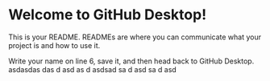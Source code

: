 # Welcome to GitHub Desktop!

This is your README. READMEs are where you can communicate what your project is and how to use it.

Write your name on line 6, save it, and then head back to GitHub Desktop.
asdasdas
das
d
asd
as
d
asdsad
sa
d
asd
sa
d
asd

